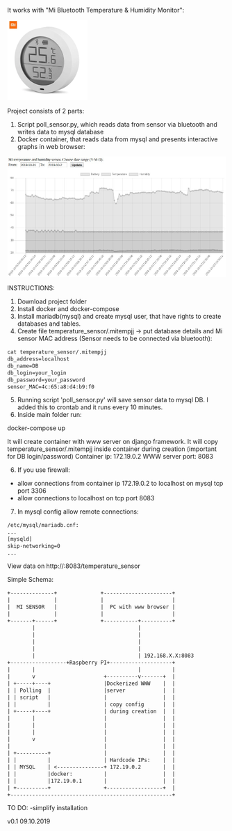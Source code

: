 It works with "Mi Bluetooth Temperature & Humidity Monitor":

![Mi Sensor](misensor.png?raw=true "Mi Sensor")

Project consists of 2 parts:
1. Script poll_sensor.py, which reads data from sensor via bluetooth and writes data to mysql database
2. Docker container, that reads data from mysql and presents interactive graphs in web browser:

![Screenshot](screenshot.jpg?raw=true "Screenshot")


INSTRUCTIONS:

1. Download project folder
2. Install docker and docker-compose
3. Install mariadb(mysql) and create mysql user, that have rights to create databases and tables.
4. Create file temperature_sensor/.mitempjj -> put database details and Mi sensor MAC address (Sensor needs to be connected via bluetooth):

```
cat temperature_sensor/.mitempjj
db_address=localhost
db_name=DB
db_login=your_login
db_password=your_password
sensor_MAC=4c:65:a8:d4:b9:f0
```

5. Running script 'poll_sensor.py' will save sensor data to mysql DB. I added this to crontab and it runs every 10 minutes.
6. Inside main folder run:

docker-compose up

It will create container with www server on django framework.
It will copy temperature_sensor/.mitempjj inside container during creation (important for DB login/password)
Container ip: 172.19.0.2
WWW server port: 8083

6. If you use firewall:
- allow connections from container ip 172.19.0.2 to localhost on mysql tcp port 3306
- allow connections to localhost on tcp port 8083

7. In mysql config allow remote connections:

```
/etc/mysql/mariadb.cnf:
...
[mysqld]
skip-networking=0
...
```

View data on http://<raspberry pi IP>:8083/temperature_sensor

Simple Schema:
```
+--------------+              +----------------------+
|              |              |                      |
|  MI SENSOR   |              |  PC with www browser |
|              |              |                      |
+-------+------+              +-----------+----------+
        |                                 |
        |                                 |
        |                                 |
        |                                 |
        |                                 | 192.168.X.X:8083
+------------------+Raspberry PI+--------------------+
|       |                                 |          |
|       v                      +----------v-------+  |
| +-----+----+                 |Dockerized WWW    |  |
| | Polling  |                 |server            |  |
| | script   |                 |                  |  |
| |          |                 | copy config      |  |
| +-----+----+                 | during creation  |  |
|       |                      |                  |  |
|       |                      |                  |  |
|       |                      |                  |  |
|       v                      |                  |  |
|                              |                  |  |
| +----------+                 |                  |  |
| |          |                 | Hardcode IPs:    |  |
| | MYSQL    | <---------------+ 172.19.0.2       |  |
| |          |docker:          |                  |  |
| |          |172.19.0.1       |                  |  |
| +----------+                 +------------------+  |
+----------------------------------------------------+
```

TO DO:
-simplify installation

v0.1 09.10.2019
